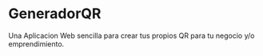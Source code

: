 # GeneradorQR
Una Aplicacion Web sencilla para crear tus propios QR para tu negocio y/o emprendimiento.
